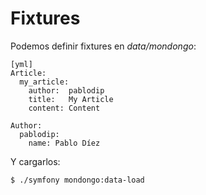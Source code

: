 Fixtures
========

Podemos definir fixtures en *data/mondongo*:

    [yml]
    Article:
      my_article:
        author:  pablodip
        title:   My Article
        content: Content

    Author:
      pablodip:
        name: Pablo Díez

Y cargarlos:

    $ ./symfony mondongo:data-load
